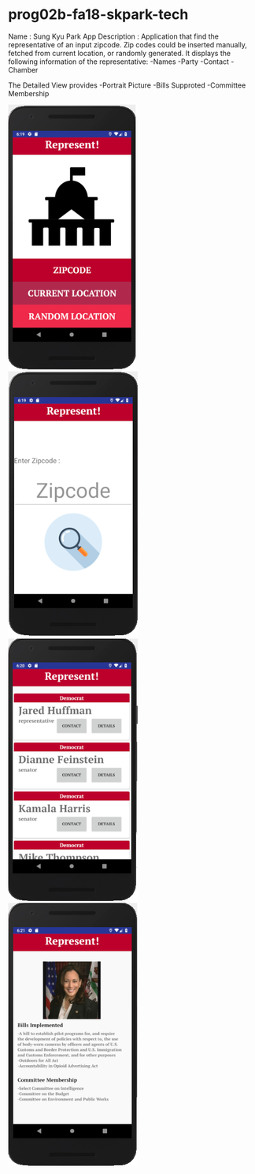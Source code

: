 # prog02b-fa18-skpark-tech

Name : Sung Kyu Park
App Description : Application that find the representative of an input zipcode.
Zip codes could be inserted manually, fetched from current location, or randomly generated.
It displays the following information of the representative:
-Names
-Party
-Contact
-Chamber

The Detailed View provides
-Portrait Picture
-Bills Supproted
-Committee Membership


![Alt text](screenshots/main.png?raw=true "Main")
![Alt text](screenshots/search.png?raw=true "Main")
![Alt text](screenshots/congressional.png?raw=true "Main")
![Alt text](screenshots/detailed.png?raw=true "Main")


